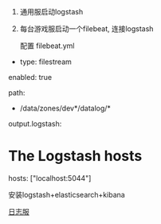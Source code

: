 1. 通用服启动logstash
2. 每台游戏服启动一个filebeat, 连接logstash

 	配置 filebeat.yml

- type: filestream

enabled: true

path:

- /data/zones/dev*/datalog/*

output.logstash:

  # The Logstash hosts

  hosts: ["localhost:5044"]



安装logstash+elasticsearch+kibana

[日志服](https://snh48group.yuque.com/lw0nsy/zeet2g/sm6urwv1ait5aiyv)

